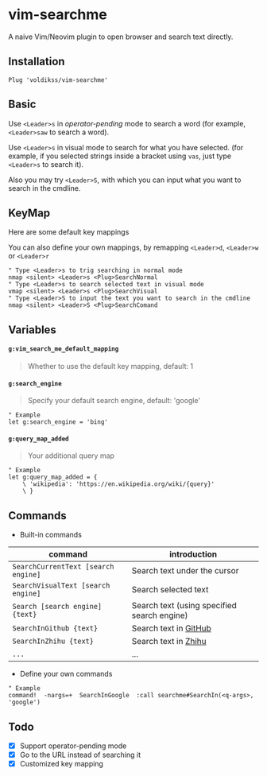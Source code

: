 # vim-searchme

A naive Vim/Neovim plugin to open browser and search text directly.

## Installation

```vim
Plug 'voldikss/vim-searchme'
```

## Basic

Use `<Leader>s` in *operator-pending* mode to search a word (for example, `<Leader>saw` to search a word). 

Use `<Leader>s` in visual mode to search for what you have selected. (for example, if you selected strings inside a bracket using `vas`, just type `<Leader>s` to search it).

Also you may try `<Leader>S`, with which you can input what you want to search in the cmdline.

## KeyMap

Here are some default key mappings

You can also define your own mappings, by remapping `<Leader>d`, `<Leader>w` or `<Leader>r`

```vim
" Type <Leader>s to trig searching in normal mode
nmap <silent> <Leader>s <Plug>SearchNormal
" Type <Leader>s to search selected text in visual mode
vmap <silent> <Leader>s <Plug>SearchVisual
" Type <Leader>S to input the text you want to search in the cmdline
nmap <silent> <Leader>S <Plug>SearchComand
```

## Variables

#### **`g:vim_search_me_default_mapping`** 

> Whether to use the default key mapping, default: 1

#### **`g:search_engine`**

> Specify your default search engine, default: 'google'

```vim
" Example
let g:search_engine = 'bing'
```

#### **`g:query_map_added`**

> Your additional query map

```vim
" Example
let g:query_map_added = {
    \ 'wikipedia': 'https://en.wikipedia.org/wiki/{query}'
    \ }
```

## Commands

- Built-in commands

| command                             | introduction                                   |
|-------------------------------------|------------------------------------------------|
| `SearchCurrentText [search engine]` | Search text under the cursor                   |
| `SearchVisualText [search engine]`  | Search selected text                           |
| `Search [search engine] {text}`     | Search text (using specified search engine)    |
| `SearchInGithub {text}`             | Search text in [GitHub](https://github.com)    |
| `SearchInZhihu {text}`              | Search text in [Zhihu](https://www.zhihu.com/) |
| `...`                               | ...                                            |

- Define your own commands

```vim
" Example
command!  -nargs=+  SearchInGoogle  :call searchme#SearchIn(<q-args>, 'google')
```

## Todo

-   [x] Support operator-pending mode
-   [x] Go to the URL instead of searching it
-   [x] Customized key mapping
